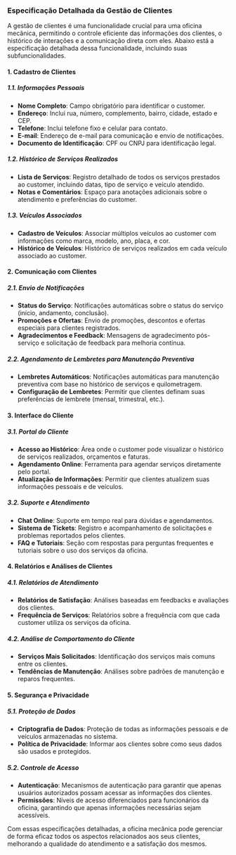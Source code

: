 ### Especificação Detalhada da Gestão de Clientes

A gestão de clientes é uma funcionalidade crucial para uma oficina mecânica, permitindo o controle eficiente das
informações dos clientes, o histórico de interações e a comunicação direta com eles. Abaixo está a especificação
detalhada dessa funcionalidade, incluindo suas subfuncionalidades.

#### 1. Cadastro de Clientes

##### 1.1. Informações Pessoais

- **Nome Completo**: Campo obrigatório para identificar o customer.
- **Endereço**: Inclui rua, número, complemento, bairro, cidade, estado e CEP.
- **Telefone**: Inclui telefone fixo e celular para contato.
- **E-mail**: Endereço de e-mail para comunicação e envio de notificações.
- **Documento de Identificação**: CPF ou CNPJ para identificação legal.

##### 1.2. Histórico de Serviços Realizados

- **Lista de Serviços**: Registro detalhado de todos os serviços prestados ao customer, incluindo datas, tipo de serviço
  e veículo atendido.
- **Notas e Comentários**: Espaço para anotações adicionais sobre o atendimento e preferências do customer.

##### 1.3. Veículos Associados

- **Cadastro de Veículos**: Associar múltiplos veículos ao customer com informações como marca, modelo, ano, placa, e
  cor.
- **Histórico de Veículos**: Histórico de serviços realizados em cada veículo associado ao customer.

#### 2. Comunicação com Clientes

##### 2.1. Envio de Notificações

- **Status do Serviço**: Notificações automáticas sobre o status do serviço (início, andamento, conclusão).
- **Promoções e Ofertas**: Envio de promoções, descontos e ofertas especiais para clientes registrados.
- **Agradecimentos e Feedback**: Mensagens de agradecimento pós-serviço e solicitação de feedback para melhoria
  contínua.

##### 2.2. Agendamento de Lembretes para Manutenção Preventiva

- **Lembretes Automáticos**: Notificações automáticas para manutenção preventiva com base no histórico de serviços e
  quilometragem.
- **Configuração de Lembretes**: Permitir que clientes definam suas preferências de lembrete (mensal, trimestral, etc.).

#### 3. Interface do Cliente

##### 3.1. Portal do Cliente

- **Acesso ao Histórico**: Área onde o customer pode visualizar o histórico de serviços realizados, orçamentos e
  faturas.
- **Agendamento Online**: Ferramenta para agendar serviços diretamente pelo portal.
- **Atualização de Informações**: Permitir que clientes atualizem suas informações pessoais e de veículos.

##### 3.2. Suporte e Atendimento

- **Chat Online**: Suporte em tempo real para dúvidas e agendamentos.
- **Sistema de Tickets**: Registro e acompanhamento de solicitações e problemas reportados pelos clientes.
- **FAQ e Tutoriais**: Seção com respostas para perguntas frequentes e tutoriais sobre o uso dos serviços da oficina.

#### 4. Relatórios e Análises de Clientes

##### 4.1. Relatórios de Atendimento

- **Relatórios de Satisfação**: Análises baseadas em feedbacks e avaliações dos clientes.
- **Frequência de Serviços**: Relatórios sobre a frequência com que cada customer utiliza os serviços da oficina.

##### 4.2. Análise de Comportamento do Cliente

- **Serviços Mais Solicitados**: Identificação dos serviços mais comuns entre os clientes.
- **Tendências de Manutenção**: Análises sobre padrões de manutenção e reparos frequentes.

#### 5. Segurança e Privacidade

##### 5.1. Proteção de Dados

- **Criptografia de Dados**: Proteção de todas as informações pessoais e de veículos armazenadas no sistema.
- **Política de Privacidade**: Informar aos clientes sobre como seus dados são usados e protegidos.

##### 5.2. Controle de Acesso

- **Autenticação**: Mecanismos de autenticação para garantir que apenas usuários autorizados possam acessar as
  informações dos clientes.
- **Permissões**: Níveis de acesso diferenciados para funcionários da oficina, garantindo que apenas informações
  necessárias sejam acessíveis.

Com essas especificações detalhadas, a oficina mecânica pode gerenciar de forma eficaz todos os aspectos relacionados
aos seus clientes, melhorando a qualidade do atendimento e a satisfação dos mesmos.